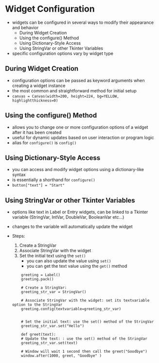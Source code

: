 # Widget Configuration
- widgets can be configured in several ways to modify their appearance and behavior
    - During Widget Creation
    - Using the configure() Method
    - Using Dictionary-Style Access
    - Using StringVar or other Tkinter Variables
- specific configuration options vary by widget type




## During Widget Creation
- configuration options can be passed as keyword arguments when creating a widget instance
- the most common and straightforward method for initial setup
- `canvas = Canvas(width=200, height=224, bg=YELLOW, highlightthickness=0)`

## Using the configure() Method
- allows you to change one or more configuration options of a widget after it has been created
- useful for dynamic updates based on user interaction or program logic
- alias for `configure()` is `config()`

## Using Dictionary-Style Access
- you can access and modify widget options using a dictionary-like syntax
- is essentially a shorthand for `configure()`
- `button["text"] = "Start"`



## Using StringVar or other Tkinter Variables
- options like text in Label or Entry widgets, can be linked to a Tkinter variable (StringVar, IntVar, DoubleVar, BooleanVar etc...)
- changes to the variable will automatically update the widget
- Steps:
    1. Create a StringVar
    2. Associate StringVar with the widget
    3. Set the initial text using the `set()`
        - you can also update the value using `set()`
        - you can get the text value using the `get()` method

    ```
        greeting = Label()
        greeting.pack()

        # Create a StringVar:
        greeting_str_var = StringVar()

        # Associate StringVar with the widget: set its textvariable option to the StringVar
        greeting.config(textvariable=greeting_str_var)


        # Set the initial text: use the set() method of the StringVar
        greeting_str_var.set("Hello")

        def greet(text):
        # Update the text: : use the set() method of the StringVar
        greeting_str_var.set(text)

        # Window will wait 1 second then call the greet("Goodbye")
        window.after(1000, greet, "Goodbye" )
    ```